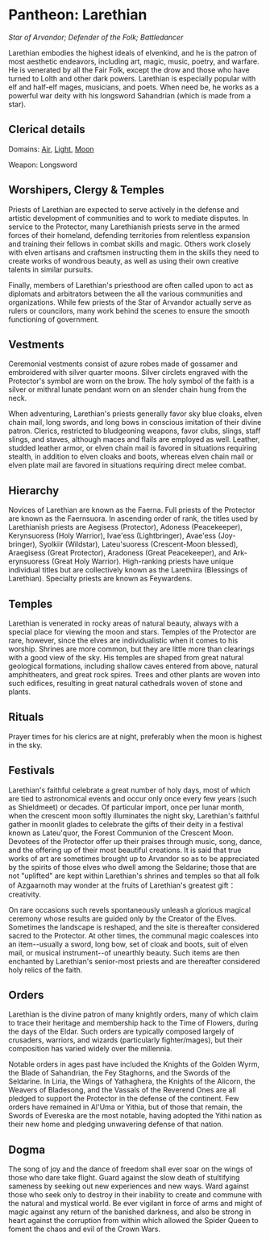 # Pantheon: Larethian
*Star of Arvandor; Defender of the Folk; Battledancer*

Larethian embodies the highest ideals of elvenkind, and he is the patron of most aesthetic endeavors, including art, magic, music, poetry, and warfare. He is venerated by all the Fair Folk, except the drow and those who have turned to Lolth and other dark powers. Larethian is especially popular with elf and half-elf mages, musicians, and poets. When need be, he works as a powerful war deity with his longsword Sahandrian (which is made from a star).

## Clerical details
Domains: [Air](../../Classes/Cleric/Air.md), [Light](../../Classes/Cleric/Light.md), [Moon](../../Classes/Cleric/Moon.md)

Weapon: Longsword

## Worshipers, Clergy & Temples
Priests of Larethian are expected to serve actively in the defense and artistic development of  communities and to work to mediate disputes. In service to the Protector, many Larethianish priests serve in the armed forces of their homeland, defending territories from relentless expansion and training their fellows in combat skills and magic. Others work closely with elven artisans and craftsmen instructing them in the skills they need to create works of wondrous beauty, as well as using their own creative talents in similar pursuits.

Finally, members of Larethian's priesthood are often called upon to act as diplomats and arbitrators between the all the various communities and organizations. While few priests of the Star of Arvandor actually serve as rulers or councilors, many work behind the scenes to ensure the smooth functioning of government.

## Vestments
Ceremonial vestments consist of azure robes made of gossamer and embroidered with silver quarter moons. Silver circlets engraved with the Protector's symbol are worn on the brow. The holy symbol of the faith is a silver or mithral lunate pendant worn on an slender chain hung from the neck.

When adventuring, Larethian's priests generally favor sky blue cloaks, elven chain mail, long swords, and long bows in conscious imitation of their divine patron. Clerics, restricted to bludgeoning weapons, favor clubs, slings, staff slings, and staves, although maces and flails are employed as well. Leather, studded leather armor, or elven chain mail is favored in situations requiring stealth, in addition to elven cloaks and boots, whereas elven chain mail or elven plate mail are favored in situations requiring direct melee combat.

## Hierarchy
Novices of Larethian are known as the Faerna. Full priests of the Protector are known as the Faernsuora. In ascending order of rank, the titles used by Larethianish priests are Aegisess (Protector), Adoness (Peacekeeper), Kerynsuoress (Holy Warrior), Ivae'ess (Lightbringer), Avae'ess (Joy-bringer), Syolkiir (Wildstar), Lateu'suoress (Crescent-Moon blessed), Araegisess (Great Protector), Aradoness (Great Peacekeeper), and Ark-erynsuoress (Great Holy Warrior). High-ranking priests have unique individual titles but are collectively known as the Larethiira (Blessings of Larethian). Specialty priests are known as Feywardens.

## Temples
Larethian is venerated in rocky areas of natural beauty, always with a special place for viewing the moon and stars. Temples of the Protector are rare, however, since the elves are individualistic when it comes to his worship. Shrines are more common, but they are little more than clearings with a good view of the sky. His temples are shaped from great natural geological formations, including shallow caves entered from above, natural amphitheaters, and great rock spires. Trees and other plants are woven into such edifices, resulting in great natural cathedrals woven of stone and plants.

## Rituals
Prayer times for his clerics are at night, preferably when the moon is highest in the sky.

## Festivals
Larethian's faithful celebrate a great number of holy days, most of which are tied to astronomical events and occur only once every few years (such as Shieldmeet) or decades. Of particular import, once per lunar month, when the crescent moon softly illuminates the night sky, Larethian's faithful gather in moonlit glades to celebrate the gifts of their deity in a festival known as Lateu'quor, the Forest Communion of the Crescent Moon. Devotees of the Protector offer up their praises through music, song, dance, and the offering up of their most beautiful creations. It is said that true works of art are sometimes brought up to Arvandor so as to be appreciated by the spirits of those elves who dwell among the Seldarine; those that are not "uplifted" are kept within Larethian's shrines and temples so that all folk of Azgaarnoth may wonder at the fruits of Larethian's greatest gift：creativity.

On rare occasions such revels spontaneously unleash a glorious magical ceremony whose results are guided only by the Creator of the Elves. Sometimes the landscape is reshaped, and the site is thereafter considered sacred to the Protector. At other times, the communal magic coalesces into an item--usually a sword, long bow, set of cloak and boots, suit of elven mail, or musical instrument--of unearthly beauty. Such items are then enchanted by Larethian's senior-most priests and are thereafter considered holy relics of the faith.

## Orders
Larethian is the divine patron of many knightly orders, many of which claim to trace their heritage and membership hack to the Time of Flowers, during the days of the Eldar. Such orders are typically composed largely of crusaders, warriors, and wizards (particularly fighter/mages), but their composition has varied widely over the millennia.

Notable orders in ages past have included the Knights of the Golden Wyrm, the Blade of Sahandrian, the Fey Staghorns, and the Swords of the Seldarine. In Liria, the Wings of Yathaghera, the Knights of the Alicorn, the Weavers of Bladesong, and the Vassals of the Reverend Ones are all pledged to support the Protector in the defense of the continent. Few orders have remained in Al'Uma or Yithia, but of those that remain, the Swords of Evereska are the most notable, having adopted the Yithi nation as their new home and pledging unwavering defense of that nation.

## Dogma
The song of joy and the dance of freedom shall ever soar on the wings of those who dare take flight. Guard against the slow death of stultifying sameness by seeking out new experiences and new ways. Ward against those who seek only to destroy in their inability to create and commune with the natural and mystical world. Be ever vigilant in force of arms and might of magic against any return of the banished darkness, and also be strong in heart against the corruption from within which allowed the Spider Queen to foment the chaos and evil of the Crown Wars.
